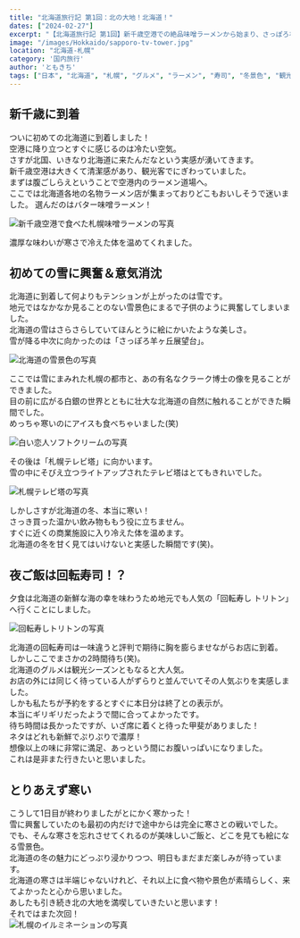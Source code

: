 ```yaml
---
title: "北海道旅行記 第1回：北の大地！北海道！"
dates: ["2024-02-27"]
excerpt: "【北海道旅行記 第1回】新千歳空港での絶品味噌ラーメンから始まり、さっぽろ羊ヶ丘展望台での雪景色、札幌テレビ塔のライトアップ、そして行列必至の人気回転寿司店まで。冬の札幌を満喫した旅行初日の記録。厳しい寒さと格闘しながら、北海道ならではのグルメと絶景を堪能した一日をご紹介します。"
image: "/images/Hokkaido/sapporo-tv-tower.jpg"
location: "北海道-札幌"
category: '国内旅行'
author: 'ともきち'
tags: ["日本", "北海道", "札幌", "グルメ", "ラーメン", "寿司", "冬景色", "観光スポット", "テレビ塔", "羊ヶ丘展望台"]
---
```


## 新千歳に到着

ついに初めての北海道に到着しました！  
空港に降り立つとすぐに感じるのは冷たい空気。  
さすが北国、いきなり北海道に来たんだなという実感が湧いてきます。  
新千歳空港は大きくて清潔感があり、観光客でにぎわっていました。  
まずは腹ごしらえということで空港内のラーメン道場へ。  
ここでは北海道各地の名物ラーメン店が集まっておりどこもおいしそうで迷いました。
選んだのはバター味噌ラーメン！  

![新千歳空港で食べた札幌味噌ラーメンの写真](/images/Hokkaido/sapporo-ramen.jpg)

濃厚な味わいが寒さで冷えた体を温めてくれました。  

## 初めての雪に興奮＆意気消沈

北海道に到着して何よりもテンションが上がったのは雪です。  
地元ではなかなか見ることのない雪景色にまるで子供のように興奮してしまいました。  
北海道の雪はさらさらしていてほんとうに絵にかいたような美しさ。  
雪が降る中次に向かったのは「さっぽろ羊ヶ丘展望台」。  

![北海道の雪景色の写真](/images/Hokkaido/sapporo-snow.jpg)

ここでは雪にまみれた札幌の都市と、あの有名なクラーク博士の像を見ることができました。  
目の前に広がる白銀の世界とともに壮大な北海道の自然に触れることができた瞬間でした。  
めっちゃ寒いのにアイスも食べちゃいました(笑)  

![白い恋人ソフトクリームの写真](/images/Hokkaido/shiroikoibito-softcream.jpg)

その後は「札幌テレビ塔」に向かいます。  
雪の中にそびえ立つライトアップされたテレビ塔はとてもきれいでした。  

![札幌テレビ塔の写真](/images/Hokkaido/sapporo-tv-tower.jpg)

しかしさすが北海道の冬、本当に寒い！  
さっき買った温かい飲み物ももう役に立ちません。  
すぐに近くの商業施設に入り冷えた体を温めます。  
北海道の冬を甘く見てはいけないと実感した瞬間です(笑)。  

## 夜ご飯は回転寿司！？

夕食は北海道の新鮮な海の幸を味わうため地元でも人気の「回転寿し トリトン」へ行くことにしました。  

![回転寿しトリトンの写真](/images/Hokkaido/toriton.jpg)  

北海道の回転寿司は一味違うと評判で期待に胸を膨らませながらお店に到着。  
しかしここでまさかの2時間待ち(笑)。  
北海道のグルメは観光シーズンともなると大人気。  
お店の外には同じく待っている人がずらりと並んでいてその人気ぶりを実感しました。  
しかも私たちが予約をするとすぐに本日分は終了との表示が。  
本当にギリギリだったようで間に合ってよかったです。  
待ち時間は長かったですが、いざ席に着くと待った甲斐がありました！  
ネタはどれも新鮮でぷりぷりで濃厚！  
想像以上の味に非常に満足、あっという間にお腹いっぱいになりました。  
これは是非また行きたいと思いました。  

## とりあえず寒い

こうして1日目が終わりましたがとにかく寒かった！  
雪に興奮していたのも最初の内だけで途中からは完全に寒さとの戦いでした。  
でも、そんな寒さを忘れさせてくれるのが美味しいご飯と、どこを見ても絵になる雪景色。  
北海道の冬の魅力にどっぷり浸かりつつ、明日もまだまだ楽しみが待っています。  
北海道の寒さは半端じゃないけれど、それ以上に食べ物や景色が素晴らしく、来てよかったと心から思いました。  
あしたも引き続き北の大地を満喫していきたいと思います！  
それではまた次回！  
![札幌のイルミネーションの写真](/images/Hokkaido/sapporo-illumination.jpg)
